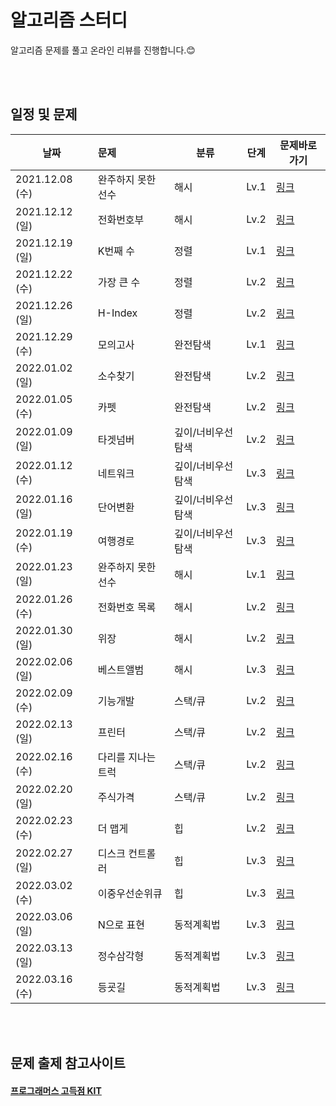 # 알고리즘 스터디 


알고리즘 문제를 풀고 온라인 리뷰를 진행합니다.😊

</br>
</br>

## 일정 및 문제

| 날짜 | 문제 | 분류 | 단계 | 문제바로가기 |
|---|:--------|-----|------|------|
|2021.12.08 (수) | 완주하지 못한 선수 | 해시 | Lv.1 |     [링크](https://programmers.co.kr/learn/courses/30/lessons/42576) |
|2021.12.12 (일) | 전화번호부 | 해시 | Lv.2 |             [링크](https://programmers.co.kr/learn/courses/30/lessons/42577) |
|2021.12.19 (일) | K번째 수 | 정렬 | Lv.1 |               [링크](https://programmers.co.kr/learn/courses/30/lessons/42748) |
|2021.12.22 (수) | 가장 큰 수 | 정렬 | Lv.2 |            [링크](https://programmers.co.kr/learn/courses/30/lessons/42746) | 
|2021.12.26 (일) | H-Index | 정렬 | Lv.2 |             [링크](https://programmers.co.kr/learn/courses/30/lessons/42747)   |
|2021.12.29 (수) | 모의고사 | 완전탐색 | Lv.1 | [링크](https://programmers.co.kr/learn/courses/30/lessons/42840) | 
|2022.01.02 (일) | 소수찾기 | 완전탐색 | Lv.2 |[링크](https://programmers.co.kr/learn/courses/30/lessons/42839)  |
|2022.01.05 (수) | 카펫 | 완전탐색 | Lv.2 |[링크](https://programmers.co.kr/learn/courses/30/lessons/42842)  |
|2022.01.09 (일) | 타겟넘버 | 깊이/너비우선탐색 | Lv.2 |[링크](https://programmers.co.kr/learn/courses/30/lessons/43165) | 
|2022.01.12 (수) | 네트워크 | 깊이/너비우선탐색 | Lv.3 | [링크](https://programmers.co.kr/learn/courses/30/lessons/43162) |
|2022.01.16 (일) | 단어변환 | 깊이/너비우선탐색 | Lv.3 | [링크](https://programmers.co.kr/learn/courses/30/lessons/43163)|
|2022.01.19 (수) | 여행경로 | 깊이/너비우선탐색 | Lv.3 | [링크](https://programmers.co.kr/learn/courses/30/lessons/43164)|
|2022.01.23 (일) | 완주하지 못한 선수 | 해시 | Lv.1 |[링크](https://programmers.co.kr/learn/courses/30/lessons/42576) |
|2022.01.26 (수) | 전화번호 목록 | 해시 | Lv.2 |[링크](https://programmers.co.kr/learn/courses/30/lessons/42577) |
|2022.01.30 (일) | 위장 | 해시 | Lv.2 |[링크](https://programmers.co.kr/learn/courses/30/lessons/42578) |
|2022.02.06 (일) | 베스트앨범 | 해시 | Lv.3 |[링크](https://programmers.co.kr/learn/courses/30/lessons/42579)| 
|2022.02.09 (수) | 기능개발 | 스택/큐 | Lv.2 |[링크](https://programmers.co.kr/learn/courses/30/lessons/42586)| 
|2022.02.13 (일) | 프린터 | 스택/큐 | Lv.2 | [링크](https://programmers.co.kr/learn/courses/30/lessons/42587)|
|2022.02.16 (수) | 다리를 지나는 트럭 | 스택/큐 | Lv.2 | [링크](https://programmers.co.kr/learn/courses/30/lessons/42583)|
|2022.02.20 (일) | 주식가격 | 스택/큐 | Lv.2 | [링크](https://programmers.co.kr/learn/courses/30/lessons/42584)|
|2022.02.23 (수) | 더 맵게 |힙 | Lv.2 | [링크](https://programmers.co.kr/learn/courses/30/lessons/42626)|
|2022.02.27 (일) | 디스크 컨트롤러 |힙 | Lv.3 | [링크](https://programmers.co.kr/learn/courses/30/lessons/42627)|
|2022.03.02 (수) | 이중우선순위큐 |힙 | Lv.3 | [링크](https://programmers.co.kr/learn/courses/30/lessons/42628)|
|2022.03.06 (일) | N으로 표현 |동적계획법 | Lv.3 | [링크](https://programmers.co.kr/learn/courses/30/lessons/42895)|
|2022.03.13 (일) | 정수삼각형 | 동적계획법 | Lv.3 | [링크](https://programmers.co.kr/learn/courses/30/lessons/43105)|
|2022.03.16 (수) | 등굣길 | 동적계획법 | Lv.3 | [링크](https://programmers.co.kr/learn/courses/30/lessons/42898)|
</br>
</br>

## 문제 출제 참고사이트 
#### [프로그래머스 고득점 KIT](https://programmers.co.kr/learn/challenges)






